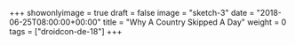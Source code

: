 +++
showonlyimage = true
draft = false
image = "sketch-3"
date = "2018-06-25T08:00:00+00:00"
title = "Why A Country Skipped A Day"
weight = 0 
tags = ["droidcon-de-18"]
+++

